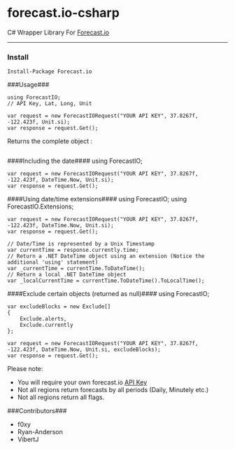 forecast.io-csharp
==================

C# Wrapper Library For [Forecast.io](http://forecast.io/)

------------------

### Install ###

    Install-Package Forecast.io

###Usage###

    using ForecastIO;
    // API Key, Lat, Long, Unit
    
    var request = new ForecastIORequest("YOUR API KEY", 37.8267f, -122.423f, Unit.si);
    var response = request.Get();
    
Returns the complete object : 

<p align="center">
  <img src="http://i.imgur.com/iVxt1VD.png" alt=""></img>
</p>
    
####Including the date####
    using ForecastIO;
    
    var request = new ForecastIORequest("YOUR API KEY", 37.8267f, -122.423f, DateTime.Now, Unit.si);
    var response = request.Get();

####Using date/time extensions####
    using ForecastIO;
    using ForecastIO.Extensions;
    
    var request = new ForecastIORequest("YOUR API KEY", 37.8267f, -122.423f, DateTime.Now, Unit.si);
    var response = request.Get();

    // Date/Time is represented by a Unix Timestamp
    var currentTime = response.currently.time;
    // Return a .NET DateTime object using an extension (Notice the additional 'using' statement)
    var _currentTime = currentTime.ToDateTime();
    // Return a local .NET DateTime object
    var _localCurrentTime = currentTime.ToDateTime().ToLocalTime();

    
####Exclude certain objects (returned as null)####
    using ForecastIO;
    
    var excludeBlocks = new Exclude[] 
    {
        Exclude.alerts,
        Exclude.currently
    };
    
    var request = new ForecastIORequest("YOUR API KEY", 37.8267f, -122.423f, DateTime.Now, Unit.si, excludeBlocks);
    var response = request.Get();


Please note:

 - You will require your own forecast.io [API Key](https://developer.forecast.io/)
 - Not all regions return forecasts by all periods (Daily, Minutely etc.)
 - Not all regions return all flags.
 

###Contributors###
 - f0xy
 - Ryan-Anderson
 - VibertJ

